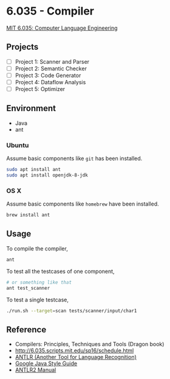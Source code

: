 # 6.035 - Compiler

[MIT 6.035: Computer Language Engineering](http://6.035.scripts.mit.edu/sp16/index.html)

## Projects

- [ ] Project 1: Scanner and Parser
- [ ] Project 2: Semantic Checker
- [ ] Project 3: Code Generator
- [ ] Project 4: Dataflow Analysis
- [ ] Project 5: Optimizer

## Environment

- Java
- ant

### Ubuntu

Assume basic components like `git` has been installed.

```bash
sudo apt install ant
sudo apt install openjdk-8-jdk
```

### OS X

Assume basic components like `homebrew` have been installed.

```bash
brew install ant
```

## Usage

To compile the compiler,

```bash
ant
```

To test all the testcases of one component,

```bash
# or something like that
ant test_scanner
```

To test a single testcase,

```bash
./run.sh --target=scan tests/scanner/input/char1
```

## Reference

- Compilers: Principles, Techniques and Tools (Dragon book)
- <http://6.035.scripts.mit.edu/sp16/schedule.html>
- [ANTLR (Another Tool for Language Recognition)](http://antlr2.org/doc/index.html)
- [Google Java Style Guide](https://google.github.io/styleguide/javaguide.html)
- [ANTLR2 Manual](http://www.antlr2.org/doc/index.html)
